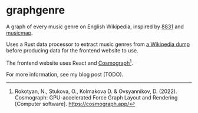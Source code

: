 # graphgenre

A graph of every music genre on English Wikipedia, inspired by [8831](https://eightyeightthirty.one/) and [musicmap](https://musicmap.info/).

Uses a Rust data processor to extract music genres from [a Wikipedia dump](https://dumps.wikimedia.org/enwiki/) before producing data for the frontend website to use.

The frontend website uses React and [Cosmograph](https://cosmograph.app/)[^1].

[^1]: Rokotyan, N., Stukova, O., Kolmakova D. & Ovsyannikov, D. (2022). Cosmograph: GPU-accelerated Force Graph Layout and Rendering [Computer software]. https://cosmograph.app/

For more information, see my blog post (TODO).